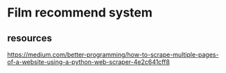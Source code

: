 # Film recommend system
## resources

https://medium.com/better-programming/how-to-scrape-multiple-pages-of-a-website-using-a-python-web-scraper-4e2c641cff8
